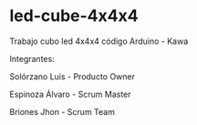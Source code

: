 # led-cube-4x4x4
Trabajo cubo led 4x4x4 código Arduino - Kawa 


Integrantes:

Solórzano Luis - Producto Owner

Espinoza Álvaro - Scrum Master

Briones Jhon - Scrum Team
